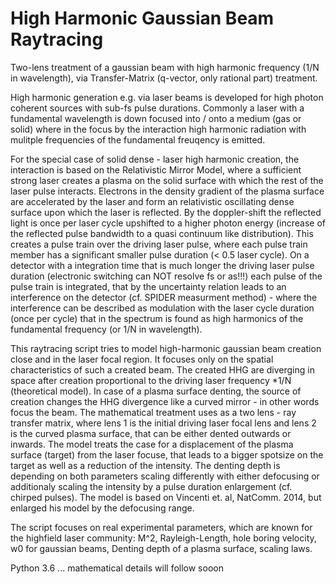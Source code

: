 # High Harmonic Gaussian Beam Raytracing
Two-lens treatment of a gaussian beam with high harmonic frequency (1/N in wavelength), via
Transfer-Matrix (q-vector, only rational part) treatment.

High harmonic generation e.g. via laser beams is developed for
high photon coherent sources with sub-fs pulse durations.
Commonly a laser with a fundamental wavelength is down focused into
/ onto a medium (gas or solid) where in the focus by the interaction
high harmonic radiation with mulitple frequencies of the fundamental freuqency is
emitted.

For the special case of solid dense - laser high harmonic creation, 
the interaction is based on the Relativistic Mirror Model, where a 
sufficient strong laser creates a plasma on the solid surface with which
the rest of the laser pulse interacts. Electrons in the density gradient
of the plasma surface are accelerated by the laser and form an 
relativistic oscillating dense surface upon which the laser is
reflected. By the doppler-shift the reflected light is once per
laser cycle upshifted to a higher photon energy (increase of the reflected
pulse bandwidth to a quasi continuum like distribution). This
creates a pulse train over the driving laser pulse, where each pulse
train member has a significant smaller pulse duration (< 0.5 laser cycle).
On a detector with a integration time that is much longer the driving
laser pulse duration (electronic switching can NOT resolve fs or as!!!)
each pulse of the pulse train is integrated, that by the uncertainty
relation leads to an interference on the detector (cf. SPIDER measurment
method) - where the interference can be described as modulation with
the laser cycle duration (once per cycle) that in the spectrum is found
as high harmonics of the fundamental frequency (or 1/N in wavelength).

This raytracing script tries to model high-harmonic gaussian beam creation close
and in the laser focal region. It focuses only on the spatial characteristics
of such a created beam. 
The created HHG are diverging in space after creation proportional
to the driving laser frequency *1/N (theoretical model). In case of
a plasma surface denting, the source of creation changes the HHG divergence 
like a curved mirror - in other words focus the beam. 
The mathematical treatment uses as a two lens - ray transfer matrix, 
where lens 1 is the initial driving laser focal lens and lens 2 is
the curved plasma surface, that can be either dented outwards or inwards. 
The model treats the case for a displacement of the plasma surface (target)
from the laser focuse, that leads to a bigger spotsize on the target as
well as a reduction of the intensity. The denting depth is depending on
both parameters scaling differently with either defocusing or additionaly
scaling the intensity by a pulse duration enlargement (cf. chirped pulses).
The model is based on Vincenti et. al, NatComm. 2014, but enlarged his model
by the defocusing range.

The script focuses on real experimental parameters, which are known for
the highfield laser community: M^2, Rayleigh-Length, hole boring velocity, 
w0 for gaussian beams, Denting depth of a plasma surface, scaling laws. 


Python 3.6 ... mathematical details will follow sooon

